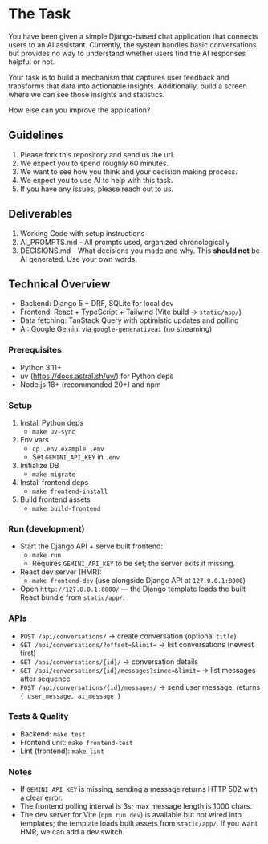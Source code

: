 # The Task

You have been given a simple Django-based chat application that connects users to an AI assistant. Currently, the system handles basic conversations but provides no way to understand whether users find the AI responses helpful or not.

Your task is to build a mechanism that captures user feedback and transforms that data into actionable insights. Additionally, build a screen where we can see those insights and statistics.

How else can you improve the application?

## Guidelines

1. Please fork this repository and send us the url.
2. We expect you to spend roughly 60 minutes.
3. We want to see how you think and your decision making process.
4. We expect you to use AI to help with this task.
5. If you have any issues, please reach out to us.

## Deliverables

1. Working Code with setup instructions
2. AI_PROMPTS.md - All prompts used, organized chronologically
3. DECISIONS.md - What decisions you made and why. This **should not** be AI generated. Use your own words.

## Technical Overview

- Backend: Django 5 + DRF, SQLite for local dev
- Frontend: React + TypeScript + Tailwind (Vite build -> `static/app/`)
- Data fetching: TanStack Query with optimistic updates and polling
- AI: Google Gemini via `google-generativeai` (no streaming)

### Prerequisites

- Python 3.11+
- uv (https://docs.astral.sh/uv/) for Python deps
- Node.js 18+ (recommended 20+) and npm

### Setup

1. Install Python deps
   - `make uv-sync`
2. Env vars
   - `cp .env.example .env`
   - Set `GEMINI_API_KEY` in `.env`
3. Initialize DB
   - `make migrate`
4. Install frontend deps
   - `make frontend-install`
5. Build frontend assets
   - `make build-frontend`

### Run (development)

- Start the Django API + serve built frontend:
  - `make run`
  - Requires `GEMINI_API_KEY` to be set; the server exits if missing.
- React dev server (HMR):
  - `make frontend-dev` (use alongside Django API at `127.0.0.1:8000`)
- Open `http://127.0.0.1:8000/` — the Django template loads the built React bundle from `static/app/`.

### APIs

- `POST /api/conversations/` → create conversation (optional `title`)
- `GET /api/conversations/?offset=&limit=` → list conversations (newest first)
- `GET /api/conversations/{id}/` → conversation details
- `GET /api/conversations/{id}/messages?since=&limit=` → list messages after sequence
- `POST /api/conversations/{id}/messages/` → send user message; returns `{ user_message, ai_message }`

### Tests & Quality

- Backend: `make test`
- Frontend unit: `make frontend-test`
- Lint (frontend): `make lint`

### Notes

- If `GEMINI_API_KEY` is missing, sending a message returns HTTP 502 with a clear error.
- The frontend polling interval is 3s; max message length is 1000 chars.
- The dev server for Vite (`npm run dev`) is available but not wired into templates; the template loads built assets from `static/app/`. If you want HMR, we can add a dev switch.
